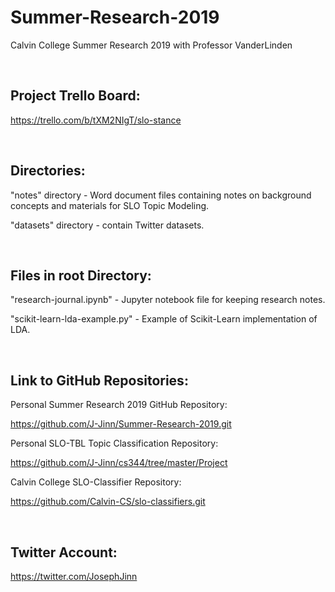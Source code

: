 # Summer-Research-2019
Calvin College Summer Research 2019 with Professor VanderLinden

&nbsp;

## Project Trello Board:

https://trello.com/b/tXM2NIgT/slo-stance

&nbsp;

## Directories:

"notes" directory - Word document files containing notes on background concepts and materials for SLO Topic Modeling.

"datasets" directory - contain Twitter datasets.

&nbsp;

## Files in root Directory:

"research-journal.ipynb" - Jupyter notebook file for keeping research notes.

"scikit-learn-lda-example.py" - Example of Scikit-Learn implementation of LDA.

&nbsp;

## Link to GitHub Repositories:

Personal Summer Research 2019 GitHub Repository:

https://github.com/J-Jinn/Summer-Research-2019.git

Personal SLO-TBL Topic Classification Repository:

https://github.com/J-Jinn/cs344/tree/master/Project

Calvin College SLO-Classifier Repository:

https://github.com/Calvin-CS/slo-classifiers.git

&nbsp;

## Twitter Account:

https://twitter.com/JosephJinn

&nbsp;
